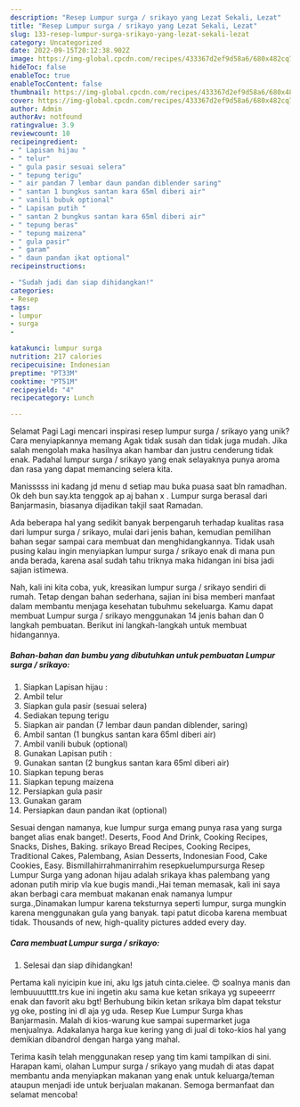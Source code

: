 ```yaml
---
description: "Resep Lumpur surga / srikayo yang Lezat Sekali, Lezat"
title: "Resep Lumpur surga / srikayo yang Lezat Sekali, Lezat"
slug: 133-resep-lumpur-surga-srikayo-yang-lezat-sekali-lezat
category: Uncategorized
date: 2022-09-15T20:12:38.902Z
image: https://img-global.cpcdn.com/recipes/433367d2ef9d58a6/680x482cq70/lumpur-surga-srikayo-foto-resep-utama.jpg
hideToc: false
enableToc: true
enableTocContent: false
thumbnail: https://img-global.cpcdn.com/recipes/433367d2ef9d58a6/680x482cq70/lumpur-surga-srikayo-foto-resep-utama.jpg
cover: https://img-global.cpcdn.com/recipes/433367d2ef9d58a6/680x482cq70/lumpur-surga-srikayo-foto-resep-utama.jpg
author: Admin
authorAv: notfound
ratingvalue: 3.9
reviewcount: 10
recipeingredient:
- " Lapisan hijau "
- " telur"
- " gula pasir sesuai selera"
- " tepung terigu"
- " air pandan 7 lembar daun pandan diblender saring"
- " santan 1 bungkus santan kara 65ml diberi air"
- " vanili bubuk optional"
- " Lapisan putih "
- " santan 2 bungkus santan kara 65ml diberi air"
- " tepung beras"
- " tepung maizena"
- " gula pasir"
- " garam"
- " daun pandan ikat optional"
recipeinstructions:

- "Sudah jadi dan siap dihidangkan!"
categories:
- Resep
tags:
- lumpur
- surga
- 

katakunci: lumpur surga  
nutrition: 217 calories
recipecuisine: Indonesian
preptime: "PT33M"
cooktime: "PT51M"
recipeyield: "4"
recipecategory: Lunch

---
```



Selamat Pagi Lagi mencari inspirasi resep lumpur surga / srikayo yang unik? Cara menyiapkannya memang Agak tidak susah dan tidak juga mudah. Jika salah mengolah maka hasilnya akan hambar dan justru cenderung tidak enak. Padahal lumpur surga / srikayo yang enak selayaknya punya aroma dan rasa yang dapat memancing selera kita.


Manisssss ini kadang jd menu d setiap mau buka puasa saat bln ramadhan. Ok deh bun say.kta tenggok ap aj bahan x . Lumpur surga berasal dari Banjarmasin, biasanya dijadikan takjil saat Ramadan.

Ada beberapa hal yang sedikit banyak berpengaruh terhadap kualitas rasa dari lumpur surga / srikayo, mulai dari jenis bahan, kemudian pemilihan bahan segar sampai cara membuat dan menghidangkannya. Tidak usah pusing kalau ingin menyiapkan lumpur surga / srikayo enak di mana pun anda berada, karena asal sudah tahu triknya maka hidangan ini bisa jadi sajian istimewa.


Nah, kali ini kita coba, yuk, kreasikan lumpur surga / srikayo sendiri di rumah. Tetap dengan bahan sederhana, sajian ini bisa memberi manfaat dalam membantu menjaga kesehatan tubuhmu sekeluarga. Kamu dapat membuat Lumpur surga / srikayo menggunakan 14 jenis bahan dan 0 langkah pembuatan. Berikut ini langkah-langkah untuk membuat hidangannya.

<!--inarticleads1-->

##### Bahan-bahan dan bumbu yang dibutuhkan untuk pembuatan Lumpur surga / srikayo:

1. Siapkan  Lapisan hijau :
1. Ambil  telur
1. Siapkan  gula pasir (sesuai selera)
1. Sediakan  tepung terigu
1. Siapkan  air pandan (7 lembar daun pandan diblender, saring)
1. Ambil  santan (1 bungkus santan kara 65ml diberi air)
1. Ambil  vanili bubuk (optional)
1. Gunakan  Lapisan putih :
1. Gunakan  santan (2 bungkus santan kara 65ml diberi air)
1. Siapkan  tepung beras
1. Siapkan  tepung maizena
1. Persiapkan  gula pasir
1. Gunakan  garam
1. Persiapkan  daun pandan ikat (optional)


Sesuai dengan namanya, kue lumpur surga emang punya rasa yang surga banget alias enak banget!. Deserts, Food And Drink, Cooking Recipes, Snacks, Dishes, Baking. srikayo Bread Recipes, Cooking Recipes, Traditional Cakes, Palembang, Asian Desserts, Indonesian Food, Cake Cookies, Easy. Bismillahirrahmanirrahim resepkuelumpursurga Resep Lumpur Surga yang adonan hijau adalah srikaya khas palembang yang adonan putih mirip vla kue bugis mandi.,Hai teman memasak, kali ini saya akan berbagi cara membuat makanan enak namanya lumpur surga.,Dinamakan lumpur karena teksturnya seperti lumpur, surga mungkin karena menggunakan gula yang banyak. tapi patut dicoba karena membuat tidak. Thousands of new, high-quality pictures added every day. 

<!--inarticleads2-->

##### Cara membuat Lumpur surga / srikayo:


1. Selesai dan siap dihidangkan!

Pertama kali nyicipin kue ini, aku lgs jatuh cinta.cielee. ️😍 soalnya manis dan lembuuuutttt.trs kue ini ingetin aku sama kue ketan srikaya yg supeeerrr enak dan favorit aku bgt! Berhubung bikin ketan srikaya blm dapat tekstur yg oke, posting ini dl aja yg uda. Resep Kue Lumpur Surga khas Banjarmasin. Malah di kios-warung kue sampai supermarket juga menjualnya. Adakalanya harga kue kering yang di jual di toko-kios hal yang demikian dibandrol dengan harga yang mahal. 

Terima kasih telah menggunakan resep yang tim kami tampilkan di sini. Harapan kami, olahan Lumpur surga / srikayo yang mudah di atas dapat membantu anda menyiapkan makanan yang enak untuk keluarga/teman ataupun menjadi ide untuk berjualan makanan. Semoga bermanfaat dan selamat mencoba!
